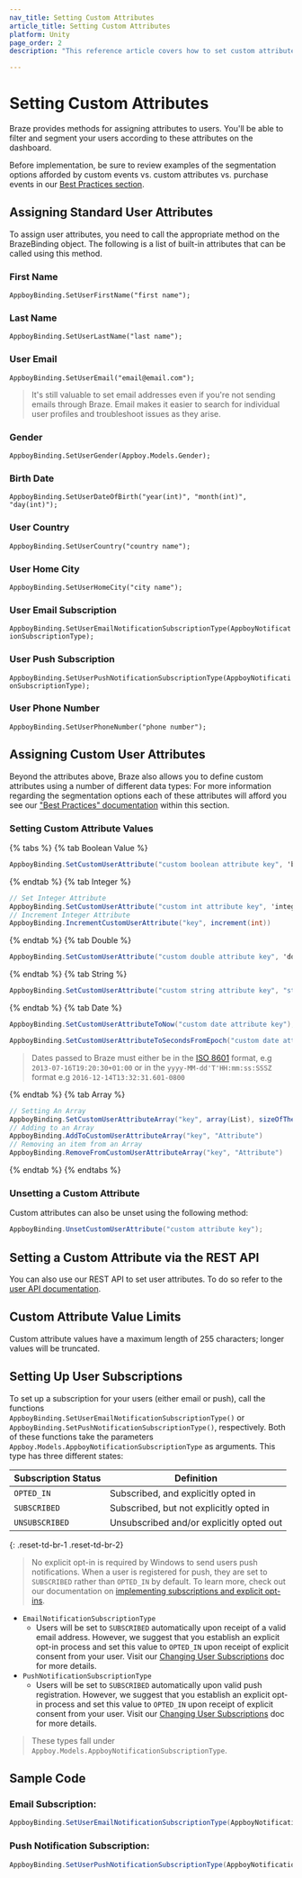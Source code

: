 ```yaml
---
nav_title: Setting Custom Attributes
article_title: Setting Custom Attributes
platform: Unity
page_order: 2
description: "This reference article covers how to set custom attributes on Unity platform."

---
```


# Setting Custom Attributes

Braze provides methods for assigning attributes to users. You'll be able to filter and segment your users according to these attributes on the dashboard.

Before implementation, be sure to review examples of the segmentation options afforded by custom events vs. custom attributes vs. purchase events in our [Best Practices section][1].

## Assigning Standard User Attributes

To assign user attributes, you need to call the appropriate method on the BrazeBinding object. The following is a list of built-in attributes that can be called using this method.

### First Name
`AppboyBinding.SetUserFirstName("first name");`

### Last Name
`AppboyBinding.SetUserLastName("last name");`

### User Email
`AppboyBinding.SetUserEmail("email@email.com");`

>  It's still valuable to set email addresses even if you're not sending emails through Braze. Email makes it easier to search for individual user profiles and troubleshoot issues as they arise.

### Gender
`AppboyBinding.SetUserGender(Appboy.Models.Gender);`

### Birth Date
`AppboyBinding.SetUserDateOfBirth("year(int)", "month(int)", "day(int)");`

### User Country
`AppboyBinding.SetUserCountry("country name");`

### User Home City
`AppboyBinding.SetUserHomeCity("city name");`

### User Email Subscription
`AppboyBinding.SetUserEmailNotificationSubscriptionType(AppboyNotificationSubscriptionType);`

### User Push Subscription
`AppboyBinding.SetUserPushNotificationSubscriptionType(AppboyNotificationSubscriptionType);`

### User Phone Number
`AppboyBinding.SetUserPhoneNumber("phone number");`

## Assigning Custom User Attributes

Beyond the attributes above, Braze also allows you to define custom attributes using a number of different data types:
For more information regarding the segmentation options each of these attributes will afford you see our ["Best Practices" documentation][1] within this section.

### Setting Custom Attribute Values

{% tabs %}
{% tab Boolean Value %}

```csharp
AppboyBinding.SetCustomUserAttribute("custom boolean attribute key", 'boolean value');
```

{% endtab %}
{% tab Integer %}

```csharp
// Set Integer Attribute
AppboyBinding.SetCustomUserAttribute("custom int attribute key", 'integer value');
// Increment Integer Attribute
AppboyBinding.IncrementCustomUserAttribute("key", increment(int))
```

{% endtab %}
{% tab Double %}

```csharp
AppboyBinding.SetCustomUserAttribute("custom double attribute key", 'double value');
```

{% endtab %}
{% tab String %}

```csharp
AppboyBinding.SetCustomUserAttribute("custom string attribute key", "string custom attribute");
```

{% endtab %}
{% tab Date %}

```csharp
AppboyBinding.SetCustomUserAttributeToNow("custom date attribute key");
```

```csharp
AppboyBinding.SetCustomUserAttributeToSecondsFromEpoch("custom date attribute key", 'integer value');
```

>  Dates passed to Braze must either be in the [ISO 8601][2] format, e.g `2013-07-16T19:20:30+01:00` or in the `yyyy-MM-dd'T'HH:mm:ss:SSSZ` format e.g `2016-12-14T13:32:31.601-0800`

{% endtab %}
{% tab Array %}

```csharp
// Setting An Array
AppboyBinding.SetCustomUserAttributeArray("key", array(List), sizeOfTheArray(int))
// Adding to an Array
AppboyBinding.AddToCustomUserAttributeArray("key", "Attribute")
// Removing an item from an Array
AppboyBinding.RemoveFromCustomUserAttributeArray("key", "Attribute")
```
{% endtab %}
{% endtabs 
	%}
### Unsetting a Custom Attribute

Custom attributes can also be unset using the following method:

```csharp
AppboyBinding.UnsetCustomUserAttribute("custom attribute key");
```

## Setting a Custom Attribute via the REST API
You can also use our REST API to set user attributes. To do so refer to the [user API documentation][3].

## Custom Attribute Value Limits
Custom attribute values have a maximum length of 255 characters; longer values will be truncated.

## Setting Up User Subscriptions

To set up a subscription for your users (either email or push), call the functions     
`AppboyBinding.SetUserEmailNotificationSubscriptionType()` or `AppboyBinding.SetPushNotificationSubscriptionType()`, respectively. Both of these functions take the parameters `Appboy.Models.AppboyNotificationSubscriptionType` as arguments. This type has three different states:

| Subscription Status | Definition |
| ------------------- | ---------- |
| `OPTED_IN` | Subscribed, and explicitly opted in |
| `SUBSCRIBED` | Subscribed, but not explicitly opted in |
| `UNSUBSCRIBED` | Unsubscribed and/or explicitly opted out |
{: .reset-td-br-1 .reset-td-br-2}

>  No explicit opt-in is required by Windows to send users push notifications. When a user is registered for push, they are set to `SUBSCRIBED` rather than `OPTED_IN` by default. To learn more, check out our documentation on [implementing subscriptions and explicit opt-ins][10].

- `EmailNotificationSubscriptionType`
  - Users will be set to `SUBSCRIBED` automatically upon receipt of a valid email address. However, we suggest that you establish an explicit opt-in process and set this value to `OPTED_IN` upon receipt of explicit consent from your user. Visit our [Changing User Subscriptions][8] doc for more details.
- `PushNotificationSubscriptionType`
  - Users will be set to `SUBSCRIBED` automatically upon valid push registration. However, we suggest that you establish an explicit opt-in process and set this value to `OPTED_IN` upon receipt of explicit consent from your user. Visit our [Changing User Subscriptions][8] doc for more details.

>  These types fall under `Appboy.Models.AppboyNotificationSubscriptionType`.

## Sample Code

### Email Subscription:

```csharp
AppboyBinding.SetUserEmailNotificationSubscriptionType(AppboyNotificationSubscriptionType.OPTED_IN);
```

### Push Notification Subscription:

```csharp
AppboyBinding.SetUserPushNotificationSubscriptionType(AppboyNotificationSubscriptionType.OPTED_IN);
```

[1]: {{site.baseurl}}/developer_guide/platform_wide/analytics_overview/#user-data-collection
[2]: http://en.wikipedia.org/wiki/ISO_8601
[3]: {{site.baseurl}}/developer_guide/rest_api/user_data/#user-data
[8]: {{site.baseurl}}/user_guide/administrative/manage_your_users/managing_user_subscriptions/#changing-subscriptions
[10]: {{site.baseurl}}/user_guide/message_building_by_channel/email/managing_user_subscriptions/#managing-user-subscriptions
